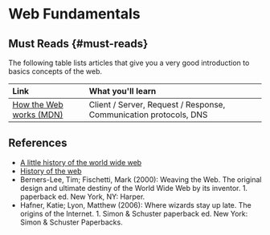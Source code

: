 # Web Fundamentals

## Must Reads {#must-reads}

The following table lists articles that give you a very good introduction to basics concepts of the web.

| **Link** | **What you'll learn** |
| :--- | :--- |
| [How the Web works \(MDN\)](https://developer.mozilla.org/en-US/docs/Learn/Getting_started_with_the_web/How_the_Web_works) | Client / Server, Request / Response, Communication protocols, DNS |

## References

* [A little history of the world wide web](https://www.w3.org/History.html)
* [History of the web](https://webfoundation.org/about/vision/history-of-the-web/)
* Berners-Lee, Tim; Fischetti, Mark \(2000\): Weaving the Web. The original design and ultimate destiny of the World Wide Web by its inventor. 1. paperback ed. New York, NY: Harper.
* Hafner, Katie; Lyon, Matthew \(2006\): Where wizards stay up late. The origins of the Internet. 1. Simon & Schuster paperback ed. New York: Simon & Schuster Paperbacks.

